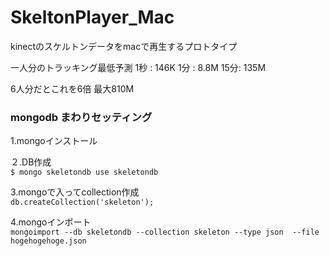 # SkeltonPlayer_Mac
kinectのスケルトンデータをmacで再生するプロトタイプ

一人分のトラッキング最低予測
1秒 : 146K
1分 : 8.8M
15分: 135M

6人分だとこれを6倍
最大810M

### mongodb まわりセッティング 

 1.mongoインストール  

 ２.DB作成  
 `$ mongo skeletondb
 use skeletondb` 

 3.mongoで入ってcollection作成  
 `db.createCollection('skeleton');`

 4.mongoインポート  
 `mongoimport --db skeletondb --collection skeleton --type json  --file  hogehogehoge.json`
